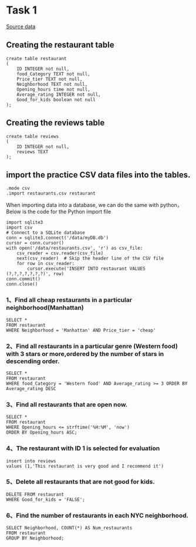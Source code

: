 # Task 1
[Source data](/data/restaurants.csv)
## Creating the restaurant table
````
create table restaurant
(
	ID INTEGER not null,
	food_Category TEXT not null,
	Price_tier TEXT not null,
	Neighborhood TEXT not null,
	Opening_hours time not null,
	Average_rating INTEGER not null,
	Good_for_kids boolean not null
);
````
## Creating the reviews table
````
create table reviews
(
	ID INTEGER not null,
	reviews TEXT
);
````
## import the practice CSV data files into the tables.
````
.mode csv
.import restaurants.csv restaurant
````
When importing data into a database, we can do the same with python，Below is the code for the Python import file
````
import sqlite3
import csv
# Connect to a SQLite database
conn = sqlite3.connect('/data/myDB.db')
cursor = conn.cursor()
with open('/data/restaurants.csv', 'r') as csv_file:
    csv_reader = csv.reader(csv_file)
    next(csv_reader)  # Skip the header line of the CSV file
    for row in csv_reader:
        cursor.execute('INSERT INTO restaurant VALUES (?,?,?,?,?,?,?)', row)
conn.commit()
conn.close()
````
### 1、Find all cheap restaurants in a particular neighborhood(Manhattan)
````
SELECT *
FROM restaurant
WHERE Neighborhood = 'Manhattan' AND Price_tier = 'cheap'
````
### 2、Find all restaurants in a particular genre (Western food) with 3 stars or more,ordered by the number of stars in descending order.
````
SELECT *
FROM restaurant
WHERE food_Category = 'Western food' AND Average_rating >= 3 ORDER BY Average_rating DESC
````
### 3、Find all restaurants that are open now.
````
SELECT *
FROM restaurant
WHERE Opening_hours <= strftime('%H:%M', 'now')
ORDER BY Opening_hours ASC;
````
### 4、The restaurant with ID 1 is selected for evaluation
````
insert into reviews
values (1,'This restaurant is very good and I recommend it')
````
### 5、Delete all restaurants that are not good for kids.
````
DELETE FROM restaurant
WHERE Good_for_kids = 'FALSE';
````
### 6、Find the number of restaurants in each NYC neighborhood.
````
SELECT Neighborhood, COUNT(*) AS Num_restaurants
FROM restaurant
GROUP BY Neighborhood;
````
